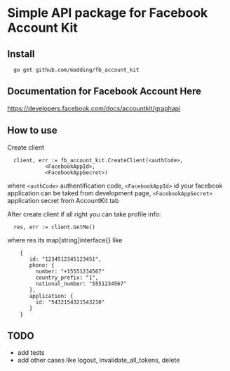 # Simple API package for Facebook Account Kit
## Install 
```
  go get github.com/madding/fb_account_kit
```

## Documentation for Facebook Account Here
  https://developers.facebook.com/docs/accountkit/graphapi
  
## How to use
Create client
```
  client, err := fb_account_kit.CreateClient(<authCode>,
			<FacebookAppId>,
			<FacebookAppSecret>)
```
where `<authCode>` authentification code, `<FacebookAppId>` id your facebook application can be taked from development page,
`<FacebookAppSecret>` application secret from AccountKit tab

After create client if all right you can take profile info:
```
  res, err := client.GetMe()
```
where res its map[string]interface{} like
```
    {  
       id: "1234512345123451",
       phone: {
         number: "+15551234567"
         country_prefix: "1",
         national_number: "5551234567"
       },
       application: {
         id: "5432154321543210"
       }
    }
```

## TODO
- add tests
- add other cases like logout, invalidate_all_tokens, delete
